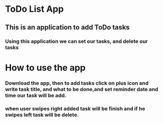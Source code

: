 # ToDo List App
## This is an application to add ToDo tasks
###  Using this application  we can set our tasks, and delete our tasks

# How to use the app 
### Download the app, then to add tasks click on plus icon and write task title, and what to be done,and set reminder date and time our task will be add.
### when user swipes right added task will be finish and if he swipes left task will be delete. 